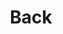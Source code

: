 ---
title: "Back"
description: "Backend"
slug: "back"
# image: "hutomo-abrianto-l2jk-uxb1BY-unsplash.jpg"
style:
    background: "#6d49c8"
    color: "#fff"
---